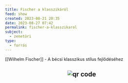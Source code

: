 ```yaml
---
title: Fischer a klasszikáról
feed: show
created: 2023-08-21 20:35
date: 2023-08-27 07:42
permalink: fischer-a-klasszikarol
subject:
  - zenetöri
type:
  - forrás
---
```


[[Wilhelm Fischer]] - A bécsi klasszikus stílus fejlődéséhez



## <p style="text-align: center;"><img src="https://chart.googleapis.com/chart?cht=qr&chl=https://notes.andrasdenes.com/fischer-a-klasszikarol&chs=180x180&choe=UTF-8&chld=L|2" alt="qr code"></p>

